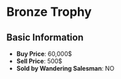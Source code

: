 # Bronze Trophy

## Basic Information

- **Buy Price**: 60,000$
- **Sell Price**: 500$
- **Sold by Wandering Salesman**: NO